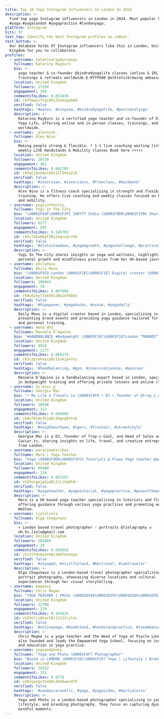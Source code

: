 ```yaml
---
title: Top 10 Yoga Instagram Influencers In London In 2024
description: >-
  Find top yoga Instagram influencers in London in 2024. Most popular hashtags:
  #yoga #yogalondon #yogapractice #londonyoga.
platform: Instagram
hits: 97
text_top: Identify the best Instagram profiles on inBeat.
text_bottom: >-
  Our database holds 97 Instagram influencers like this in London, United
  Kingdom for you to collaborate.
profiles:
  - username: katarinarayburnyoga
    fullname: Katarina Rayburn
    bio: >-
      yoga teacher & co-founder @kindredyogalife classes (online & IRL),
      trainings & retreats worldwide E-RYT®500 @athleticbrewing ambassador
    location: United Kingdom
    followers: 17294
    engagement: 209
    commentsToLikes: 0.051816
    id: ckf5wwoi7tgc60j23smvpyb6d
    verified: false
    hashtags: '#wales, #vinyasa, #kindredyogalife, #postnatalyoga'
    description: >-
      Katarina Rayburn is a certified yoga teacher and co-founder of Kindred
      Yoga Life, offering online and in-person classes, trainings, and retreats
      worldwide.
  - username: _alexnino_
    fullname: Alex Nino
    bio: >-
      Making people strong & flexible. * 1-1 live coaching waiting list * 5
      weekly LIVE Handstands & Mobility classes Book here ⬇️⬇️⬇️⬇️⬇️
    location: United Kingdom
    followers: 20729
    engagement: 401
    commentsToLikes: 0.042705
    id: ck5qcj8sdqulb0i11l59vu2ik
    verified: false
    hashtags: '#inversion, #inversions, #freeclass, #backbend'
    description: >-
      Alex Nino is a fitness coach specializing in strength and flexibility
      training. He offers live coaching and weekly classes focused on handstands
      and mobility.
  - username: yogiinthecity_
    fullname: Yogi In The City
    bio: "\U0001F64F\U0001F3FC 200YTT India \U0001F9D8\U0001F3FB‍♀️ Sharing my journey ✨ Aspire to inspire \U0001F4CD UK \U0001F1F1\U0001F1F9 Email for collaboration Discounts\U0001F447\U0001F3FC"
    location: United Kingdom
    followers: 8277
    engagement: 595
    commentsToLikes: 0.145703
    id: ck5zl4bzbkpf30i14qcvqrvh6
    verified: false
    hashtags: '#alotoslowdown, #yoga4growth, #yogachallenge, #practiceyogachangeyourworld'
    description: >-
      Yogi In The City shares insights on yoga and wellness, highlighting
      personal growth and mindfulness practices from her UK-based journey.
  - username: emilymouu
    fullname: Emily Mouu
    bio: "\U0001F4CD London \U0001F1EC\U0001F1E7 Digital creator \U0001F30E \U0001F3A5 Presenting & Brand events \U0001F64F\U0001F3FD Yoga for Athletes + PT \U0001F4E9 emssocial@hotmail.com"
    location: United Kingdom
    followers: 106943
    engagement: 78
    commentsToLikes: 0.067608
    id: ck0w5ihy73sm50i19w1efkb6x
    verified: false
    hashtags: '#hipopener, #yogahacks, #usnuk, #yogadaily'
    description: >-
      Emily Mouu is a digital creator based in London, specializing in
      presenting brand events and providing yoga guidance tailored for athletes
      and personal training.
  - username: manu_d93_
    fullname: Manuele D’Aquino
    bio: "♦️HANDBALANCE ♦️Bodyweight \U0001F1EC\U0001F1E7London “MANUD5” 5%off @thehealthylivingstore For zoom classes and private handstand lessons: DM me\U0001F4E5 or \U0001F4F1 +39 3933237558"
    location: United Kingdom
    followers: 4024
    engagement: 1177
    commentsToLikes: 0.064179
    id: ck5c2pzehxqrp0i11ukjpe7vz
    verified: false
    hashtags: '#handbalancing, #gym, #inversionjunkie, #passion'
    description: >-
      Manuele D’Aquino is a handbalancing expert based in London, specializing
      in bodyweight training and offering private lessons and online classes.
  - username: dj_miss_g
    fullname: Georgie Mac
    bio: "• My Life & Travels in \U0001F4F8 • DJ + founder of @trop_i_cool \U0001F3A7 • Head of Sales + PR @caviar.tv \U0001F4FD • Muma of @bella_my_frenchie \U0001F49E \U0001F4CDLondon \U0001F1EC\U0001F1E7"
    location: United Kingdom
    followers: 16698
    engagement: 313
    commentsToLikes: 0.020998
    id: ck0u7016s3hjq0i19gvg9tts6
    verified: false
    hashtags: '#neighbourhood, #igers, #freshair, #streetstyle'
    description: >-
      Georgie Mac is a DJ, founder of Trop-i-Cool, and Head of Sales and PR at
      Caviar.tv, sharing insights on life, travel, and creative entrepreneurship
      from London.
  - username: maracimatoribus
    fullname: Mara | Yoga Teacher
    bio: "Yoga \U0001F9D8\U0001F3FC‍♀️ Tutorials & Flows Yoga teacher @weglow \U0001F90D SUMMER PASS at WeGlow - get the offer now! move with me and more \U0001F447\U0001F3FC"
    location: United Kingdom
    followers: 89480
    engagement: 134
    commentsToLikes: 0.023187
    id: ck5hocgajpbjq0i11cjdq0t8r
    verified: false
    hashtags: '#yogateacher, #yogatutorial, #yogapractice, #poseoftheweek'
    description: >-
      Mara is a UK-based yoga teacher specializing in tutorials and flows,
      offering guidance through various yoga practices and promoting wellness at
      WeGlow.
  - username: liolaliola
    fullname: Olga Chagunava
    bio: >-
      ✈ London based travel photographer ☞ portraits @liolagraphy ✉︎
      oh.hi.liola@gmail.com
    location: United Kingdom
    followers: 181666
    engagement: 28
    commentsToLikes: 0.016852
    id: ck1377dn8a5tk0i19974ntmym
    verified: false
    hashtags: '#voyaged, #visitfinland, #bbctravel, #iamtraveler'
    description: >-
      Olga Chagunava is a London-based travel photographer specializing in
      portrait photography, showcasing diverse locations and cultural
      experiences through her visual storytelling.
  - username: mageesy
    fullname: Chris Magee
    bio: "YOGA TEACHER | FRCms \U0001D540\U0001D55F\U0001D564\U0001D561\U0001D55A\U0001D563\U0001D552\U0001D565\U0001D55A\U0001D560\U0001D55F & \U0001D53C\U0001D555\U0001D566\U0001D554\U0001D552\U0001D565\U0001D55A\U0001D560\U0001D55F Head of Yoga @psyclelondon Founder and Lead teacher @empoweredyogaschool Practice with me \U0001F447\U0001F3FC"
    location: United Kingdom
    followers: 32700
    engagement: 129
    commentsToLikes: 0.101635
    id: ck5hk7jj8hxel0i11213rylns
    verified: false
    hashtags: '#onlineyoga, #handstand, #handstandpractice, #tseambassador'
    description: >-
      Chris Magee is a yoga teacher and the Head of Yoga at Psycle London. He
      also founded and leads the Empowered Yoga School, focusing on inspiration
      and education in yoga practice.
  - username: yogaandphoto
    fullname: "Yoga and Photo \U0001F4F7 Photographer"
    bio: "Based in LONDON \U0001F1EC\U0001F1E7 Yoga | Lifestyle | Branding • Email \U0001F48C contact@cecillephotography.com • ©copyright 2013 - 2021"
    location: United Kingdom
    followers: 24352
    engagement: 152
    commentsToLikes: 0.0776
    id: ck0vyangv31dq0i19v6wevd7d
    verified: false
    hashtags: '#vandascaravelli, #yoga, #yogavideo, #martialarts'
    description: >-
      Yoga and Photo is a London-based photographer specializing in yoga,
      lifestyle, and branding photography. They focus on capturing dynamic and
      mindful moments.
---
```


